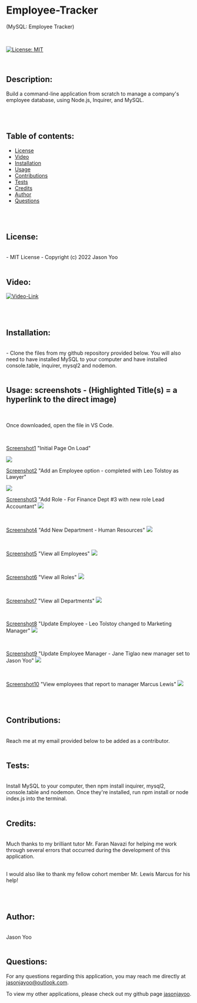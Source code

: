 # Employee-Tracker

(MySQL: Employee Tracker)


<br>

[![License: MIT](https://img.shields.io/badge/License-MIT-blue.svg)](https://opensource.org/licenses/MIT)
  
<br>

## Description:

Build a command-line application from scratch to manage a company's employee database, using Node.js, Inquirer, and MySQL.

<br>
<br>


## Table of contents:

  * [License](#license)
  * [Video](#video)
  * [Installation](#installation)
  * [Usage](#usage)
  * [Contributions](#contributions)
  * [Tests](#tests)
  * [Credits](#credits)
  * [Author](#author)
  * [Questions](#questions)

<br>
<br>
  
## License:
<br>
      -  MIT License - Copyright (c) 2022 Jason Yoo

<br>
<br>

## Video:

[![Video-Link](images/youtubescreenshot.png)](https://youtu.be/Ekii66yDjfs)
  
  
<br> 
<br>

## Installation:
<br>
      -  Clone the files from my github repository provided below. You will also need to have installed MySQL to your computer and have installed console.table, inquirer, mysql2 and nodemon. 

<br>
<br>
  
## Usage: screenshots - (Highlighted Title(s) = a hyperlink to the direct image)

<br>

Once downloaded, open the file in VS Code.

<br>
  

[Screenshot1](images/Screenshot1.png)  "Initial Page On Load"

<img src="images/Screenshot1.png">


[Screenshot2](images/Screenshot2.png)  "Add an Employee option - completed with Leo Tolstoy as Lawyer"

<img src="images/Screenshot2.png">

<br>

[Screenshot3](images/Screenshot3.png)  "Add Role - For Finance Dept #3 with new role Lead Accountant"
<img src="images/Screenshot3.png">

<br>

[Screenshot4](images/Screenshot4.png)  "Add New Department - Human Resources"
<img src="images/Screenshot4.png">

<br>

[Screenshot5](images/Screenshot5.png)  "View all Employees"
<img src="images/Screenshot5.png">

<br>

[Screenshot6](images/Screenshot6.png)  "View all Roles"
<img src="images/Screenshot6.png">

<br>

[Screenshot7](images/Screenshot7.png)  "View all Departments"
<img src="images/Screenshot7.png">

<br>

[Screenshot8](images/Screenshot8.png)  "Update Employee - Leo Tolstoy changed to Marketing Manager"
<img src="images/Screenshot8.png">

<br>

[Screenshot9](images/Screenshot9.png)  "Update Employee Manager - Jane Tiglao new manager set to Jason Yoo"
<img src="images/Screenshot9.png">

<br>

[Screenshot10](images/Screenshot10.png)  "View employees that report to manager Marcus Lewis"
<img src="images/Screenshot10.png">


<br>
<br>

  
## Contributions:
<br>
Reach me at my email provided below to be added as a contributor.

<br>
<br>
  
## Tests: 
<br>
Install MySQL to your computer, then npm install inquirer, mysql2, console.table and nodemon. Once they're installed, run npm install or node index.js into the terminal.
  
<br>
<br>

## Credits:
<br>
Much thanks to my brilliant tutor Mr. Faran Navazi for helping me work through several errors that occurred during the development of this application.

<br>
<br>

I would also like to thank my fellow cohort member Mr. Lewis Marcus for his help!

<br>
<br>

## Author:
<br>
Jason Yoo
  
<br>
<br>

## Questions:
  For any questions regarding this application, you may reach me directly at jasonjayoo@outlook.com.

  To view my other applications, please check out my github page [jasonjayoo](https://github.com/jasonjayoo).


